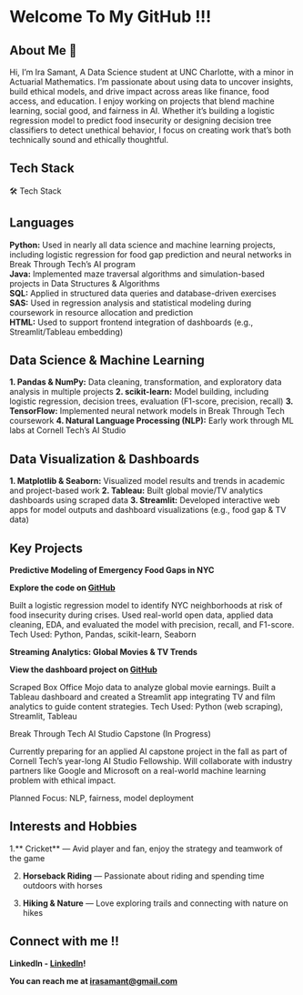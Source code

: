# Welcome To My GitHub !!!
## About Me 👋

Hi, I’m Ira Samant, A Data Science student at UNC Charlotte, with a minor in Actuarial Mathematics. I’m passionate about using data to uncover insights, build ethical models, and drive impact across areas like finance, food access, and education.
I enjoy working on projects that blend machine learning, social good, and fairness in AI. Whether it’s building a logistic regression model to predict food insecurity or designing decision tree classifiers to detect unethical behavior, I focus on creating work that’s both technically sound and ethically thoughtful.

## Tech Stack
🛠️ Tech Stack
## Languages
**Python:** Used in nearly all data science and machine learning projects, including logistic regression for food gap prediction and neural networks in Break Through Tech’s AI program  
**Java:** Implemented maze traversal algorithms and simulation-based projects in Data Structures & Algorithms  
**SQL:** Applied in structured data queries and database-driven exercises  
**SAS:** Used in regression analysis and statistical modeling during coursework in resource allocation and prediction  
**HTML:** Used to support frontend integration of dashboards (e.g., Streamlit/Tableau embedding)  

## Data Science & Machine Learning
**1. Pandas & NumPy:** Data cleaning, transformation, and exploratory data analysis in multiple projects
**2. scikit-learn:** Model building, including logistic regression, decision trees, evaluation (F1-score, precision, recall)
**3. TensorFlow:** Implemented neural network models in Break Through Tech coursework
**4. Natural Language Processing (NLP):** Early work through ML labs at Cornell Tech’s AI Studio

## Data Visualization & Dashboards
**1. Matplotlib & Seaborn:** Visualized model results and trends in academic and project-based work
**2. Tableau:** Built global movie/TV analytics dashboards using scraped data
**3. Streamlit:** Developed interactive web apps for model outputs and dashboard visualizations (e.g., food gap & TV data)

## Key Projects 
**Predictive Modeling of Emergency Food Gaps in NYC**

**Explore the code on [GitHub](https://github.com/irasamant21/Food-Gap-Regression)**

Built a logistic regression model to identify NYC neighborhoods at risk of food insecurity during crises. Used real-world open data, applied data cleaning, EDA, and evaluated the model with precision, recall, and F1-score.
Tech Used: Python, Pandas, scikit-learn, Seaborn

**Streaming Analytics: Global Movies & TV Trends**

**View the dashboard project on [GitHub](https://github.com/irasamant21/gdp-dashboard-movie-data)**

Scraped Box Office Mojo data to analyze global movie earnings. Built a Tableau dashboard and created a Streamlit app integrating TV and film analytics to guide content strategies.
Tech Used: Python (web scraping), Streamlit, Tableau

Break Through Tech AI Studio Capstone (In Progress)

Currently preparing for an applied AI capstone project in the fall as part of Cornell Tech’s year-long AI Studio Fellowship. Will collaborate with industry partners like Google and Microsoft on a real-world machine learning problem with ethical impact.

Planned Focus: NLP, fairness, model deployment

## Interests and Hobbies 
1.** Cricket** — Avid player and fan, enjoy the strategy and teamwork of the game

2. **Horseback Riding** — Passionate about riding and spending time outdoors with horses

3. **Hiking & Nature** — Love exploring trails and connecting with nature on hikes

## Connect with me !!
**LinkedIn - [LinkedIn](https://linkedin.com/in/irasamant21)!**

**You can reach me at [irasamant@gmail.com](mailto:irasamant@gmail.com)**


